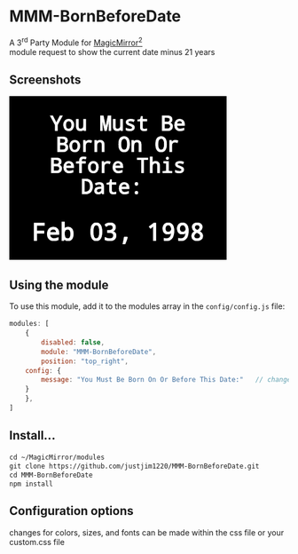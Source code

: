 # MMM-BornBeforeDate
A 3<sup>rd</sup> Party Module for <a href=https://github.com/MichMich/MagicMirror/tree/developMagicMirror>MagicMirror<sup>2</sup></a><br>
module request to show the current date minus 21 years

## Screenshots

![ScreenShot](https://github.com/justjim1220/MMM-BornBeforeDate/blob/master/Screenshot%20(38).png)

## Using the module

To use this module, add it to the modules array in the `config/config.js` file:
````javascript
modules: [
    {
        disabled: false,
        module: "MMM-BornBeforeDate",
        position: "top_right",
	config: {
	    message: "You Must Be Born On Or Before This Date:"   // change to how you want...
	}
    },
]
````
## Install...
```
cd ~/MagicMirror/modules
git clone https://github.com/justjim1220/MMM-BornBeforeDate.git
cd MMM-BornBeforeDate
npm install
```

## Configuration options

changes for colors, sizes, and fonts can be made within the css file or your custom.css file
